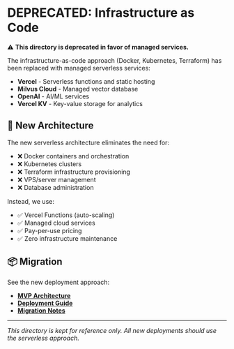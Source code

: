 # DEPRECATED: Infrastructure as Code

⚠️ **This directory is deprecated in favor of managed services.**

The infrastructure-as-code approach (Docker, Kubernetes, Terraform) has been replaced with managed serverless services:

- **Vercel** - Serverless functions and static hosting
- **Milvus Cloud** - Managed vector database
- **OpenAI** - AI/ML services
- **Vercel KV** - Key-value storage for analytics

## 🚀 New Architecture

The new serverless architecture eliminates the need for:
- ❌ Docker containers and orchestration
- ❌ Kubernetes clusters
- ❌ Terraform infrastructure provisioning
- ❌ VPS/server management
- ❌ Database administration

Instead, we use:
- ✅ Vercel Functions (auto-scaling)
- ✅ Managed cloud services
- ✅ Pay-per-use pricing
- ✅ Zero infrastructure maintenance

## 📦 Migration

See the new deployment approach:
- [**MVP Architecture**](../docs/project/MVP_ARCHITECTURE.md)
- [**Deployment Guide**](../docs/DEPLOYMENT.md)
- [**Migration Notes**](../MIGRATION_NOTES.md)

---

*This directory is kept for reference only. All new deployments should use the serverless approach.*
